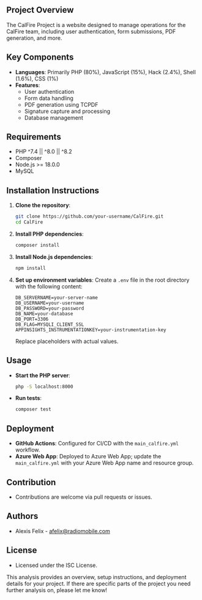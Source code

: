 ## Project Overview
The CalFire Project is a website designed to manage operations for the CalFire team, including user authentication, form submissions, PDF generation, and more.

## Key Components
- **Languages**: Primarily PHP (80%), JavaScript (15%), Hack (2.4%), Shell (1.6%), CSS (1%)
- **Features**:
  - User authentication
  - Form data handling
  - PDF generation using TCPDF
  - Signature capture and processing
  - Database management

## Requirements
- PHP ^7.4 || ^8.0 || ^8.2
- Composer
- Node.js >= 18.0.0
- MySQL

## Installation Instructions
1. **Clone the repository**:
   ```bash
   git clone https://github.com/your-username/CalFire.git
   cd CalFire
   ```
2. **Install PHP dependencies**:
   ```bash
   composer install
   ```
3. **Install Node.js dependencies**:
   ```bash
   npm install
   ```
4. **Set up environment variables**:
   Create a `.env` file in the root directory with the following content:
   ```dotenv
   DB_SERVERNAME=your-server-name
   DB_USERNAME=your-username
   DB_PASSWORD=your-password
   DB_NAME=your-database
   DB_PORT=3306
   DB_FLAG=MYSQLI_CLIENT_SSL
   APPINSIGHTS_INSTRUMENTATIONKEY=your-instrumentation-key
   ```
   Replace placeholders with actual values.

## Usage
- **Start the PHP server**:
  ```bash
  php -S localhost:8000
  ```
- **Run tests**:
  ```bash
  composer test
  ```

## Deployment
- **GitHub Actions**: Configured for CI/CD with the `main_calfire.yml` workflow.
- **Azure Web App**: Deployed to Azure Web App; update the `main_calfire.yml` with your Azure Web App name and resource group.

## Contribution
- Contributions are welcome via pull requests or issues.

## Authors
- Alexis Felix - afelix@radiomobile.com

## License
- Licensed under the ISC License.

This analysis provides an overview, setup instructions, and deployment details for your project. If there are specific parts of the project you need further analysis on, please let me know!
